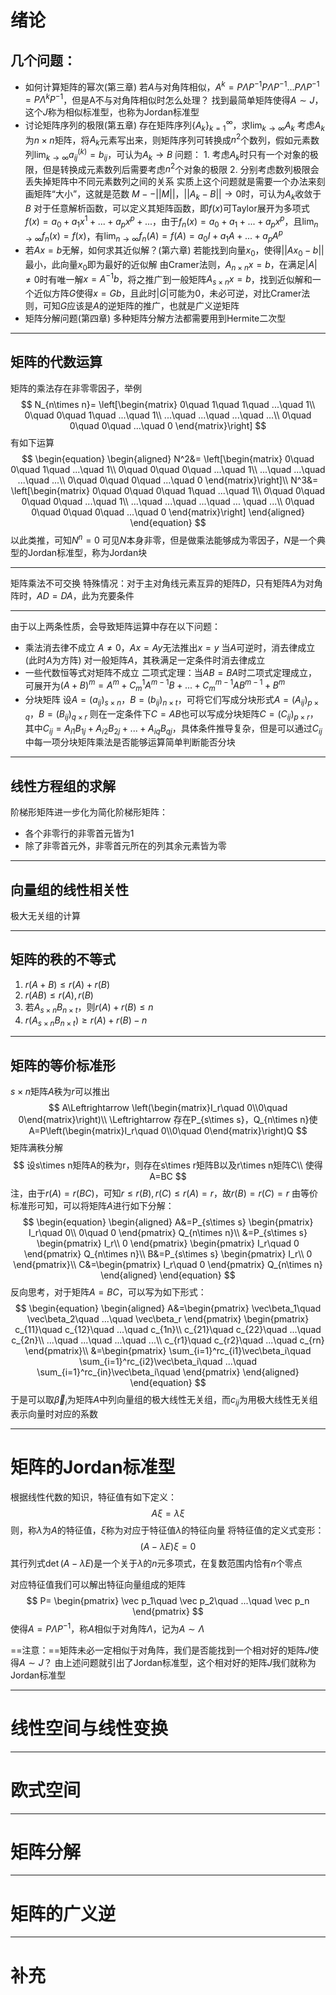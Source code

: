 # 绪论
## 几个问题：
- 如何计算矩阵的幂次(第三章)
	若$A$与对角阵相似，$A^k=P\Lambda P^{-1}P\Lambda P^{-1}...P\Lambda P^{-1}=P\Lambda^kP^{-1}$，但是A不与对角阵相似时怎么处理？
	找到最简单矩阵使得$A\sim J$，这个$J$称为相似标准型，也称为Jordan标准型
- 讨论矩阵序列的极限(第五章)
	存在矩阵序列$\{A_k\}_{k=1}^\infty$，求$\lim_{k\rightarrow \infty} A_k$
	考虑$A_k$为$n\times n$矩阵，将$A_k$元素写出来，则矩阵序列可转换成$n^2$个数列，假如元素数列$\lim_{k\rightarrow \infty} a_{ij}^{(k)} = b_{ij}$，可认为$A_k\rightarrow B$
	问题：
		1. 考虑$A_k$时只有一个对象的极限，但是转换成元素数列后需要考虑$n^2$个对象的极限
		2. 分别考虑数列极限会丢失掉矩阵中不同元素数列之间的关系
	实质上这个问题就是需要一个办法来刻画矩阵“大小”，这就是范数
	$M--||M||$，$||A_k-B||\rightarrow 0$时，可认为$A_k$收敛于$B$
	对于任意解析函数，可以定义其矩阵函数，即$f(x)$可Taylor展开为多项式$f(x)=a_0+a_1x^1+...+a_px^p+...$，由于$f_n(x)=a_0+a_1+...+a_px^p$，且$\lim_{n\rightarrow \infty} f_n(x)=f(x)$，有$\lim_{n\rightarrow \infty} f_n(A)=f(A)=a_0I+a_1A+...+a_pA^p$
- 若$Ax=b$无解，如何求其近似解？(第六章)
	若能找到向量$x_0$，使得$||Ax_0-b||$最小，此向量$x_0$即为最好的近似解
	由Cramer法则，$A_{n\times n}x=b$，在满足$|A|\neq 0$时有唯一解$x=A^{-1}b$，将之推广到一般矩阵$A_{s\times n}x=b$，找到近似解和一个近似方阵$G$使得$x=Gb$，且此时$|G|$可能为$0$，未必可逆，对比Cramer法则，可知$G$应该是$A$的逆矩阵的推广，也就是广义逆矩阵
- 矩阵分解问题(第四章)
	多种矩阵分解方法都需要用到Hermite二次型

---
## 矩阵的代数运算
矩阵的乘法存在非零零因子，举例
$$
N_{n\times n}=
\left[\begin{matrix} 
0\quad 1\quad 1\quad ...\quad 1\\
0\quad 0\quad 1\quad ...\quad 1\\
...\quad ...\quad ...\quad ...\\
0\quad 0\quad 0\quad ...\quad 0
\end{matrix}\right]
$$
有如下运算
$$
\begin{equation}
\begin{aligned}
N^2&=
\left[\begin{matrix} 
0\quad 0\quad 1\quad ...\quad 1\\
0\quad 0\quad 0\quad ...\quad 1\\
...\quad ...\quad ...\quad ...\\
0\quad 0\quad 0\quad ...\quad 0
\end{matrix}\right]\\
N^3&=
\left[\begin{matrix} 
0\quad 0\quad 0\quad 1\quad ...\quad 1\\
0\quad 0\quad 0\quad 0\quad ...\quad 1\\
...\quad ...\quad ...\quad ... \quad ...\\
0\quad 0\quad 0\quad 0\quad ...\quad 0
\end{matrix}\right]
\end{aligned}
\end{equation}
$$
以此类推，可知$N^n=0$
可见$N$本身非零，但是做乘法能够成为零因子，$N$是一个典型的Jordan标准型，称为Jordan块

---
矩阵乘法不可交换
特殊情况：对于主对角线元素互异的矩阵$D$，只有矩阵$A$为对角阵时，$AD=DA$，此为充要条件

---
由于以上两条性质，会导致矩阵运算中存在以下问题：
- 乘法消去律不成立
	$A\neq 0$，$Ax=Ay$无法推出$x=y$
	当$A$可逆时，消去律成立(此时$A$为方阵)
	对一般矩阵$A$，其秩满足一定条件时消去律成立
- 一些代数恒等式对矩阵不成立
	二项式定理：当$AB=BA$时二项式定理成立，可展开为$(A+B)^m=A^m+C_m^1A^{m-1}B+...+C_m^{m-1}AB^{m-1}+B^m$
- 分块矩阵
	设$A=(a_{ij})_{s\times n}$，$B=(b_{ij})_{n\times t}$，可将它们写成分块形式$A=(A_{ij})_{p\times q}$，$B=(B_{ij})_{q\times r}$
	则在一定条件下$C=AB$也可以写成分块矩阵$C=(C_{ij})_{p\times r}$，其中$C_{ij}=A_{i1}B_{1j}+A_{i2}B_{2j}+...+A_{iq}B_{qj}$，具体条件推导复杂，但是可以通过$C_{ij}$中每一项分块矩阵乘法是否能够运算简单判断能否分块

---
## 线性方程组的求解
阶梯形矩阵进一步化为简化阶梯形矩阵：
- 各个非零行的非零首元皆为1
- 除了非零首元外，非零首元所在的列其余元素皆为零

---
## 向量组的线性相关性
极大无关组的计算

---
## 矩阵的秩的不等式
1. $r(A+B)\leq r(A)+r(B)$
2. $r(AB)\leq r(A),r(B)$
3. 若$A_{s\times n}B_{n\times t}$，则$r(A)+r(B)\leq n$
4. $r(A_{s\times n}B_{n\times t})\geq r(A)+r(B) -n$

---
## 矩阵的等价标准形

$s\times n$矩阵$A$秩为$r$可以推出
$$
A\Leftrightarrow \left(\begin{matrix}I_r\quad 0\\0\quad 0\end{matrix}\right)\\
\Leftrightarrow 存在P_{s\times s}，Q_{n\times n}使A=P\left(\begin{matrix}I_r\quad 0\\0\quad 0\end{matrix}\right)Q
$$
$\mathbb{矩阵满秩分解}$
$$
设s\times n矩阵A的秩为r，则存在s\times r矩阵B以及r\times n矩阵C\\
使得A=BC
$$
注，由于$r(A)=r(BC)$，可知$r\leq r(B),r(C)\leq r(A)=r$，故$r(B)=r(C)=r$
由等价标准形可知，可以将矩阵$A$进行如下分解：
$$
\begin{equation}
\begin{aligned}
A&=P_{s\times s}
\begin{pmatrix}
I_r\quad 0\\
0\quad 0
\end{pmatrix}
Q_{n\times n}\\
&=P_{s\times s}
\begin{pmatrix}
I_r\\ 0
\end{pmatrix}
\begin{pmatrix}
I_r\quad 0
\end{pmatrix}
Q_{n\times n}\\
B&=P_{s\times s}
\begin{pmatrix}
I_r\\ 0
\end{pmatrix}\\
C&=\begin{pmatrix}
I_r\quad 0
\end{pmatrix}
Q_{n\times n}
\end{aligned}
\end{equation}
$$
反向思考，对于矩阵$A=BC$，可以写为如下形式：
$$
\begin{equation}
\begin{aligned}
A&=\begin{pmatrix}
\vec\beta_1\quad \vec\beta_2\quad ...\quad \vec\beta_r
\end{pmatrix}
\begin{pmatrix}
c_{11}\quad c_{12}\quad ...\quad c_{1n}\\
c_{21}\quad c_{22}\quad ...\quad c_{2n}\\
...\quad ...\quad ...\quad ...\\
c_{r1}\quad c_{r2}\quad ...\quad c_{rn}
\end{pmatrix}\\
&=\begin{pmatrix}
\sum_{i=1}^rc_{i1}\vec\beta_i\quad \sum_{i=1}^rc_{i2}\vec\beta_i\quad
...\quad
\sum_{i=1}^rc_{in}\vec\beta_i\quad
\end{pmatrix}
\end{aligned}
\end{equation}
$$
于是可以取$\vec\beta_i$为矩阵$A$中列向量组的极大线性无关组，而$c_{ij}$为用极大线性无关组表示向量时对应的系数

---
# 矩阵的Jordan标准型

根据线性代数的知识，特征值有如下定义：
$$A\xi=\lambda \xi$$
则，称$\lambda$为$A$的特征值，$\xi$称为对应于特征值$\lambda$的特征向量
将特征值的定义式变形：
$$
(A-\lambda E)\xi=0
$$
其行列式$\det(A-\lambda E)$是一个关于$\lambda$的$n$元多项式，在复数范围内恰有$n$个零点

对应特征值我们可以解出特征向量组成的矩阵
$$
P=
\begin{pmatrix}
\vec p_1\quad \vec p_2\quad ...\quad \vec p_n
\end{pmatrix}
$$
使得$A=P\Lambda P^{-1}$，称$A$相似于对角阵$\Lambda$，记为$A\sim\Lambda$

==注意：==矩阵未必一定相似于对角阵，我们是否能找到一个相对好的矩阵$J$使得$A\sim J$？
由上述问题就引出了Jordan标准型，这个相对好的矩阵$J$我们就称为Jordan标准型


---
# 线性空间与线性变换



---
# 欧式空间



---
# 矩阵分解



---
# 矩阵的广义逆



---
# 补充

